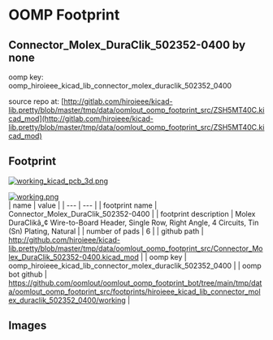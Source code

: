 # OOMP Footprint  
## Connector_Molex_DuraClik_502352-0400  by none  
  
oomp key: oomp_hiroieee_kicad_lib_connector_molex_duraclik_502352_0400  
  
source repo at: [http://gitlab.com/hiroieee/kicad-lib.pretty/blob/master/tmp/data/oomlout_oomp_footprint_src/ZSH5MT40C.kicad_mod](http://gitlab.com/hiroieee/kicad-lib.pretty/blob/master/tmp/data/oomlout_oomp_footprint_src/ZSH5MT40C.kicad_mod)  
## Footprint  
  
[![working_kicad_pcb_3d.png](working_kicad_pcb_3d_600.png)](working_kicad_pcb_3d.png)  
  
[![working.png](working_600.png)](working.png)  
| name | value | 
| --- | --- | 
| footprint name | Connector_Molex_DuraClik_502352-0400 | 
| footprint description | Molex DuraClikâ„¢ Wire-to-Board Header, Single Row, Right Angle, 4 Circuits, Tin (Sn) Plating, Natural | 
| number of pads | 6 | 
| github path | http://github.com/hiroieee/kicad-lib.pretty/blob/master/tmp/data/oomlout_oomp_footprint_src/Connector_Molex_DuraClik_502352-0400.kicad_mod | 
| oomp key | oomp_hiroieee_kicad_lib_connector_molex_duraclik_502352_0400 | 
| oomp bot github | https://github.com/oomlout/oomlout_oomp_footprint_bot/tree/main/tmp/data/oomlout_oomp_footprint_src/footprints/hiroieee_kicad_lib_connector_molex_duraclik_502352_0400/working | 
## Images  
